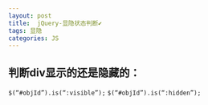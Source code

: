 ```yaml
---
layout: post
title:  jQuery-显隐状态判断✔︎
tags: 显隐
categories: JS
---
```


## 判断div显示的还是隐藏的：
`$(“#objId”).is(“:visible”);`
`$(“#objId”).is(“:hidden”);`





